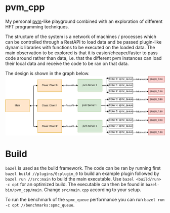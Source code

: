 # pvm_cpp

My personal [pvm](https://en.wikipedia.org/wiki/Parallel_Virtual_Machine)-like playground combined with an exploration of different HFT programming techniques.

The structure of the system is a network of machines / processes which can be controlled through a RestAPI to load data and be passed plugin-like dynamic libraries with functions to be executed on the loaded data.
The main observation to be explored is that it is easier/cheaper/faster to pass code around rather than data, i.e. that the different pvm instances can load their local data and receive the code to be ran on that data.

The design is shown in the graph below.
![](design.png)

# Build
`bazel` is used as the build framework.
The code can be ran by running first `bazel build //plugins/0:plugin_0` to build an example plugin followed by `bazel run //src:main` to build the main executable.
Use `bazel <build/run> -c opt` for an optimized build.
The executable can then be found in `bazel-bin/pvm_cpp/main`.
Change `src/main.cpp` according to your setup.

To run the benchmark of the `spmc_queue` performance you can run `bazel run -c opt //benchmarks:spmc_queue`.









